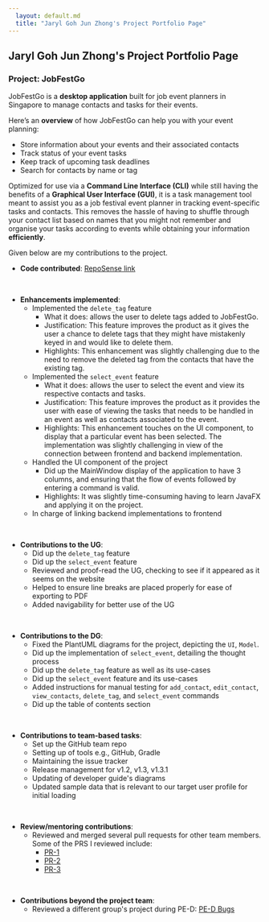 ```yaml
---
  layout: default.md
  title: "Jaryl Goh Jun Zhong's Project Portfolio Page"
---
```


## Jaryl Goh Jun Zhong's Project Portfolio Page

### Project: JobFestGo

JobFestGo is a **desktop application** built for job event planners in Singapore to manage contacts and tasks for their events.

Here’s an **overview** of how JobFestGo can help you with your event planning:
- Store information about your events and their associated contacts
- Track status of your event tasks
- Keep track of upcoming task deadlines
- Search for contacts by name or tag

Optimized for use via a **Command Line Interface (CLI)** while still having the benefits of a **Graphical User Interface (GUI)**, it is a task management tool meant to assist you as a job festival event planner in tracking event-specific tasks and contacts. This removes the hassle of having to shuffle through your contact list based on names that you might not remember and organise your tasks according to events while obtaining your information **efficiently**.

Given below are my contributions to the project.

* **Code contributed**: [RepoSense link](https://nus-cs2103-ay2324s1.github.io/tp-dashboard/?search=rionshocker&breakdown=true)

<br>

* **Enhancements implemented**:
  - Implemented the `delete_tag` feature
    - What it does: allows the user to delete tags added to JobFestGo.
    - Justification: This feature improves the product as it gives the user a chance to delete tags that they might have mistakenly keyed in and would like to delete them.
    - Highlights: This enhancement was slightly challenging due to the need to remove the deleted tag from the contacts that have the existing tag.
  - Implemented the `select_event` feature
    - What it does: allows the user to select the event and view its respective contacts and tasks.
    - Justification: This feature improves the product as it provides the user with ease of viewing the tasks that needs to be handled in an event as well as contacts associated to the event.
    - Highlights: This enhancement touches on the UI component, to display that a particular event has been selected. The implementation was slightly challenging in view of the connection between frontend and backend implementation.
  - Handled the UI component of the project
    - Did up the MainWindow display of the application to have 3 columns, and ensuring that the flow of events followed by entering a command is valid.
    - Highlights: It was slightly time-consuming having to learn JavaFX and applying it on the project.
  - In charge of linking backend implementations to frontend

<br>

* **Contributions to the UG**:
  - Did up the `delete_tag` feature
  - Did up the `select_event` feature
  - Reviewed and proof-read the UG, checking to see if it appeared as it seems on the website
  - Helped to ensure line breaks are placed properly for ease of exporting to PDF
  - Added navigability for better use of the UG

<br>

* **Contributions to the DG**:
  - Fixed the PlantUML diagrams for the project, depicting the `UI`, `Model`.
  - Did up the implementation of `select_event`, detailing the thought process
  - Did up the `delete_tag` feature as well as its use-cases
  - Did up the `select_event` feature and its use-cases
  - Added instructions for manual testing for `add_contact`, `edit_contact`, `view_contacts`, `delete_tag`, and `select_event` commands
  - Did up the table of contents section

<br>

* **Contributions to team-based tasks**:
  - Set up the GitHub team repo
  - Setting up of tools e.g., GitHub, Gradle
  - Maintaining the issue tracker
  - Release management for v1.2, v1.3, v1.3.1
  - Updating of developer guide's diagrams
  - Updated sample data that is relevant to our target user profile for initial loading

<br>

* **Review/mentoring contributions**:
  - Reviewed and merged several pull requests for other team members. Some of the PRS I reviewed include:
    - [PR-1](https://github.com/AY2324S1-CS2103T-T09-1/tp/pull/256)
    - [PR-2](https://github.com/AY2324S1-CS2103T-T09-1/tp/pull/255)
    - [PR-3](https://github.com/AY2324S1-CS2103T-T09-1/tp/pull/231)

<br>

* **Contributions beyond the project team**:
  - Reviewed a different group's project during PE-D: [PE-D Bugs](https://github.com/rionshocker/ped/issues)
